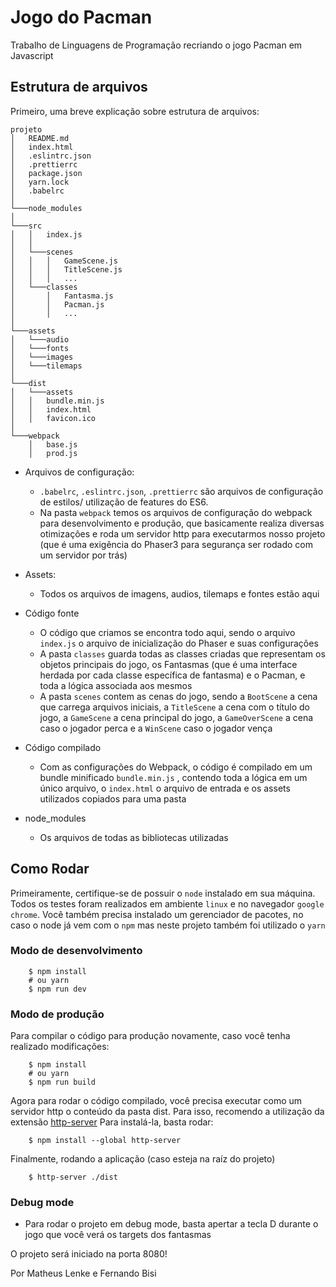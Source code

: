# Jogo do Pacman

Trabalho de Linguagens de Programação recriando o jogo Pacman em Javascript

## Estrutura de arquivos

Primeiro, uma breve explicação sobre estrutura de arquivos:

```
projeto
│   README.md
│   index.html
│   .eslintrc.json
│   .prettierrc
│   package.json
│   yarn.lock
│   .babelrc
│
└───node_modules
│
└───src
│   │   index.js
│   │
│   └───scenes
│   │   │   GameScene.js
│   │   │   TitleScene.js
│   │   │   ...
│   └───classes
│       │   Fantasma.js
│       │   Pacman.js
│       │   ...
│
└───assets
│   └───audio
│   └───fonts
│   └───images
│   └───tilemaps
│
└───dist
│   └───assets
│   │   bundle.min.js
│   │   index.html
│   │   favicon.ico
│
└───webpack
    │   base.js
    │   prod.js

```

-   Arquivos de configuração:

    -   `.babelrc`, `.eslintrc.json`, `.prettierrc` são arquivos de configuração de estilos/ utilização de features do ES6.
    -   Na pasta `webpack` temos os arquivos de configuração do webpack para desenvolvimento e produção, que basicamente realiza diversas otimizações e roda um servidor http para executarmos nosso projeto (que é uma exigência do Phaser3 para segurança ser rodado com um servidor por trás)

-   Assets:

    -   Todos os arquivos de imagens, audios, tilemaps e fontes estão aqui

-   Código fonte

    -   O código que criamos se encontra todo aqui, sendo o arquivo `index.js` o arquivo de inicialização do Phaser e suas configurações
    -   A pasta `classes` guarda todas as classes criadas que representam os objetos principais do jogo, os Fantasmas (que é uma interface herdada por cada classe específica de fantasma) e o Pacman, e toda a lógica associada aos mesmos
    -   A pasta `scenes` contem as cenas do jogo, sendo a `BootScene` a cena que carrega arquivos iniciais, a `TitleScene` a cena com o título do jogo, a `GameScene` a cena principal do jogo, a `GameOverScene` a cena caso o jogador perca e a `WinScene` caso o jogador vença

-   Código compilado

    -   Com as configurações do Webpack, o código é compilado em um bundle minificado `bundle.min.js` , contendo toda a lógica em um único arquivo, o `index.html` o arquivo de entrada e os assets utilizados copiados para uma pasta

-   node_modules
    -   Os arquivos de todas as bibliotecas utilizadas

## Como Rodar

Primeiramente, certifique-se de possuir o `node` instalado em sua máquina. Todos os testes foram realizados em ambiente `linux` e no navegador `google chrome`. Você também precisa instalado um gerenciador de pacotes, no caso o node já vem com o `npm` mas neste projeto também foi utilizado o `yarn`

### Modo de desenvolvimento

```
    $ npm install
    # ou yarn
    $ npm run dev
```

### Modo de produção

Para compilar o código para produção novamente, caso você tenha realizado modificações:

```
    $ npm install
    # ou yarn
    $ npm run build
```

Agora para rodar o código compilado, você precisa executar como um servidor http o conteúdo da pasta dist. Para isso, recomendo a utilização da extensão [http-server](https://www.npmjs.com/package/http-server)
Para instalá-la, basta rodar:

```
    $ npm install --global http-server
```

Finalmente, rodando a aplicação (caso esteja na raíz do projeto)

```
    $ http-server ./dist
```

### Debug mode

-   Para rodar o projeto em debug mode, basta apertar a tecla D durante o jogo que você verá os targets dos fantasmas

O projeto será iniciado na porta 8080!

Por Matheus Lenke e Fernando Bisi
